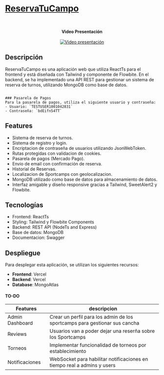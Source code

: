 # [ReservaTuCampo](https://reservatucampo.vercel.app/)
<br/>
<p align="center">
  <strong>Video Presentación</strong><br>
  <br/>
  <a href="http://www.youtube.com/watch?v=Ibka5Rttp8s">
    <img src="http://img.youtube.com/vi/Ibka5Rttp8s/0.jpg" alt="Video presentación">
  </a>
</p>

## Descripción
ReservaTuCampo es una aplicación web que utiliza ReactTs para el frontend y está diseñada con Tailwind y componente de Flowbite. En el backend, se ha implementado una API REST para gestionar un sistema de reserva de turnos, utilizando MongoDB como base de datos.

```

### Pasarela de Pagos
Para la pasarela de pagos, utiliza el siguiente usuario y contraseña:
- Usuario: `TESTUSER1001042831`
- Contraseña: `bdEifn54TT`

```

## Features
- Sistema de reserva de turnos.
- Sistema de registro y login.
- Encriptacion de contraseña de usuarios utilizando JsonWebToken.
- Rutas protegidas con validacion de cookies.
- Pasarela de pagos (Mercado Pago).
- Envio de email con confirmación de reserva.
- Historial de Reservas.
- Localizacion de Sportcamps con geolocalizacion.
- MongoDB utilizado como base de datos para almacenamiento de datos.
- Interfaz amigable y diseño responsive gracias a Tailwind, SweetAlert2 y Flowbite.

## Tecnologías
- Frontend: ReactTs
- Styling: Tailwind y Flowbite Components
- Backend: REST API (NodeTs and Express)
- Base de datos: MongoDB
- Documentacion: Swagger

## Despliegue
Para desplegar esta aplicación, se utilizan los siguientes recursos:

- **Frontend**: Vercel
- **Backend**: Vercel
- **Database**: MongoAtlas

#### TO-DO

| Features        | descripcion                                                                  |
| --------------- | ---------------------------------------------------------------------------- |
| Admin Dashboard |  Crear un perfil para los admin de los sportcamps para gestionar sus cancha  |
| Reviews         |  Usuarios van a poder dejar una reserña sobre los Sportcamps                 |
| Torneos         |  Implementar funcionalidad de torneos por establecimiento                    |
| Notificaciones  |  WebSocket para habilitar notificaciones en tiempo real a admins y users     |

